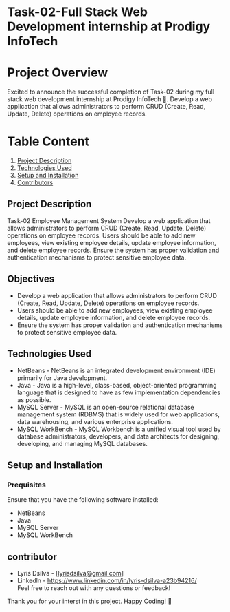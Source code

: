 # Task-02-Full Stack Web Development internship at Prodigy InfoTech 

# Project Overview
Excited to announce the successful completion of Task-02 during my full stack web development internship at Prodigy InfoTech 🚀. Develop a web application that allows administrators to perform CRUD (Create, Read, Update, Delete) operations on employee records.

# Table Content
1. [Project Description](#project-description)
2. [Technologies Used](#technologies-used)
3. [Setup and Installation](#setup-and-installation)
4. [Contributors](#contributors)

## Project Description
Task-02 Employee Management System
Develop a web application that allows administrators to perform CRUD (Create, Read, Update, Delete) operations on employee records. Users should be able to add new employees, view existing employee details, update employee information, and delete employee records. Ensure the system has proper validation and authentication mechanisms to protect sensitive employee data.

## Objectives
* Develop a web application that allows administrators to perform CRUD (Create, Read, Update, Delete) operations on employee records.
* Users should be able to add new employees, view existing employee details, update employee information, and delete employee records.
* Ensure the system has proper validation and authentication mechanisms to protect sensitive employee data.

## Technologies Used
* NetBeans - NetBeans is an integrated development environment (IDE) primarily for Java development.
* Java - Java is a high-level, class-based, object-oriented programming language that is designed to have as few implementation dependencies as possible.
* MySQL Server - MySQL is an open-source relational database management system (RDBMS) that is widely used for web applications, data warehousing, and various enterprise applications.
* MySQL WorkBench - MySQL Workbench is a unified visual tool used by database administrators, developers, and data architects for designing, developing, and managing MySQL databases.

## Setup and Installation
### Prequisites
Ensure that you have the following software installed:
* NetBeans
* Java
* MySQL Server
* MySQL WorkBench

## contributor
* Lyris Dsilva - [lyrisdsilva@gmail.com]
* Linkedln - https://www.linkedin.com/in/lyris-dsilva-a23b94216/  
Feel free to reach out with any questions or feedback!


Thank you for your interst in this project.
Happy Coding! 🥳
